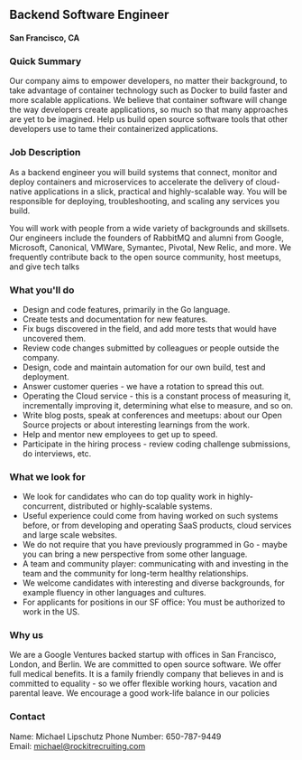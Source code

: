 ## Backend Software Engineer
#### San Francisco, CA

### Quick Summary
Our company aims to empower developers, no matter their background, to take advantage of
container technology such as Docker to build faster and more scalable applications. We believe
that container software will change the way developers create applications, so much so that
many approaches are yet to be imagined. Help us build open source software tools that other
developers use to tame their containerized applications.

### Job Description
As a backend engineer you will build systems that connect, monitor and deploy containers and
microservices to accelerate the delivery of cloud-native applications in a slick, practical and
highly-scalable way. You will be responsible for deploying, troubleshooting, and scaling any
services you build.

You will work with people from a wide variety of backgrounds and skillsets. Our engineers
include the founders of RabbitMQ and alumni from Google, Microsoft, Canonical, VMWare,
Symantec, Pivotal, New Relic, and more. We frequently contribute back to the open source
community, host meetups, and give tech talks

### What you'll do
+ Design and code features, primarily in the Go language.
+ Create tests and documentation for new features.
+ Fix bugs discovered in the field, and add more tests that would have uncovered them.
+ Review code changes submitted by colleagues or people outside the company.
+ Design, code and maintain automation for our own build, test and deployment.
+ Answer customer queries - we have a rotation to spread this out.
+ Operating the Cloud service - this is a constant process of measuring it,
incrementally improving it, determining what else to measure, and so on.
+ Write blog posts, speak at conferences and meetups: about our Open Source projects or
about interesting learnings from the work.
+ Help and mentor new employees to get up to speed.
+ Participate in the hiring process - review coding challenge submissions, do interviews,
etc.

### What we look for
+ We look for candidates who can do top quality work in highly-concurrent, distributed or
highly-scalable systems.
+ Useful experience could come from having worked on such systems before, or from
developing and operating SaaS products, cloud services and large scale websites.
+ We do not require that you have previously programmed in Go - maybe you can bring a
new perspective from some other language.
+ A team and community player: communicating with and investing in the team and the
community for long-term healthy relationships.
+ We welcome candidates with interesting and diverse backgrounds, for example fluency
in other languages and cultures.
+ For applicants for positions in our SF office: You must be authorized to work in the US.

### Why us
We are a Google Ventures backed startup with offices in San Francisco, London, and
Berlin. We are committed to open source software. We offer full medical benefits. It
is a family friendly company that believes in and is committed to equality - so we offer flexible
working hours, vacation and parental leave. We encourage a good work-life balance in our
policies

### Contact
Name: Michael Lipschutz
Phone Number: 650-787-9449  
Email: michael@rockitrecruiting.com
